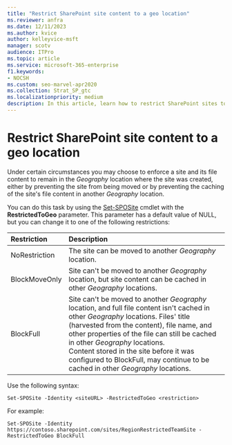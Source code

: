 ```yaml
---
title: "Restrict SharePoint site content to a geo location"
ms.reviewer: anfra
ms.date: 12/11/2023
ms.author: kvice
author: kelleyvice-msft
manager: scotv
audience: ITPro
ms.topic: article
ms.service: microsoft-365-enterprise
f1.keywords:
- NOCSH
ms.custom: seo-marvel-apr2020
ms.collection: Strat_SP_gtc
ms.localizationpriority: medium
description: In this article, learn how to restrict SharePoint sites to a specified geo location in a multi-geo environment.
---
```


# Restrict SharePoint site content to a geo location

Under certain circumstances you may choose to enforce a site and its file content to remain in the _Geography_ location where the site was created, either by preventing the site from being moved or by preventing the caching of the site's file content in another _Geography_ location.

You can do this task by using the [Set-SPOSite](/powershell/module/sharepoint-online/set-sposite) cmdlet with the **RestrictedToGeo** parameter. This parameter has a default value of NULL, but you can change it to one of the following restrictions:

|Restriction|Description|
|:----------|:----------|
|NoRestriction|The site can be moved to another _Geography_ location.|
|BlockMoveOnly|Site can't be moved to another _Geography_ location, but site content can be cached in other _Geography_ locations.|
|BlockFull|Site can't be moved to another _Geography_ location, and full file content isn't cached in other _Geography_ locations. Files' title (harvested from the content), file name, and other properties of the file can still be cached in other _Geography_ locations.<br>Content stored in the site before it was configured to BlockFull, may continue to be cached in other _Geography_ locations.|

Use the following syntax:

`Set-SPOSite -Identity <siteURL> -RestrictedToGeo <restriction>`

For example:

`Set-SPOSite -Identity https://contoso.sharepoint.com/sites/RegionRestrictedTeamSite -RestrictedToGeo BlockFull`
